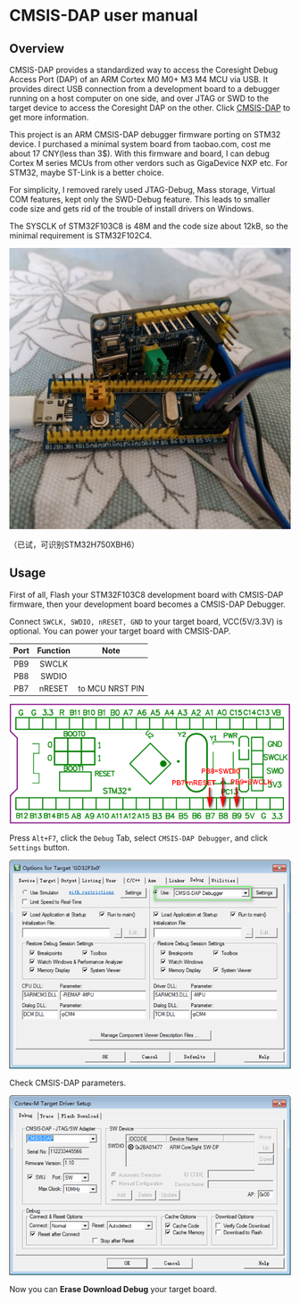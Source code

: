 # CMSIS-DAP user manual

## Overview

CMSIS-DAP provides a standardized way to access the Coresight Debug Access Port (DAP) 
of an ARM Cortex M0 M0+ M3 M4 MCU via USB. It provides direct USB connection from 
a development board to a debugger running on a host computer on one side, and over 
JTAG or SWD to the target device to access the Coresight DAP on the other.
Click [CMSIS-DAP](https://os.mbed.com/handbook/CMSIS-DAP) to get more information.

This project is an ARM CMSIS-DAP debugger firmware porting on STM32 device. I 
purchased a minimal system board from taobao.com, cost me about 17 CNY(less than 3$).
With this firmware and board, I can debug Cortex M series MCUs from other verdors
such as GigaDevice NXP etc. For STM32, maybe ST-Link is a better choice.

For simplicity, I removed rarely used JTAG-Debug, Mass storage, Virtual COM features,
kept only the SWD-Debug feature. This leads to smaller code size and gets rid of
the trouble of install drivers on Windows.

The SYSCLK of STM32F103C8 is 48M and the code size about 12kB, so the minimal 
requirement is STM32F102C4.

![CMSIS-DAP-AND-TARGET](.assest/README/CMSIS-DAP-AND-TARGET.jpg "CMSIS-DAP-AND-TARGET")

（已试，可识别STM32H750XBH6）

## Usage

First of all, Flash your STM32F103C8 development board with CMSIS-DAP firmware, then your 
development board becomes a CMSIS-DAP Debugger.

Connect `SWCLK, SWDIO, nRESET, GND` to your target board, VCC(5V/3.3V) is optional.
You can power your target board with CMSIS-DAP.

| Port | Function |      Note       |
| :--: | :------: | :-------------: |
| PB9  |  SWCLK   |                 |
| PB8  |  SWDIO   |                 |
| PB7  |  nRESET  | to MCU NRST PIN |

![STM32F103C8T6-Board](.assest/README/STM32F103C8T6-Board-1723393792707.png "STM32F103C8T6-Board")

Press `Alt+F7`, click the `Debug` Tab, select `CMSIS-DAP Debugger`, and click `Settings` button.

![Select-CMDIS-DAP](.assest/README/Select-CMDIS-DAP-1723393792707.png "Select-CMDIS-DAP")

Check CMSIS-DAP parameters.

![CMSIS-DAP-Setup](.assest/README/CMSIS-DAP-Setup-1723393792707.png "CMSIS-DAP-Setup")

Now you can **Erase Download Debug** your target board.